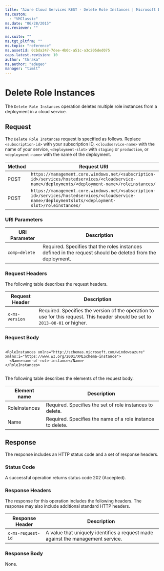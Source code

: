 ```yaml
---
title: "Azure Cloud Services REST - Delete Role Instances | Microsoft Docs"
ms.custom: 
  - "VMClassic"
ms.date: "06/28/2015"
ms.reviewer: ""

ms.suite: ""
ms.tgt_pltfrm: ""
ms.topic: "reference"
ms.assetid: 0cbda247-7dee-4b0c-a51c-a3c205ded075
caps.latest.revision: 10
author: "thraka"
ms.author: "adegeo"
manager: "timlt"
---
```

# Delete Role Instances
The `Delete Role Instances` operation deletes multiple role instances from a deployment in a cloud service.  
  
## Request  
 The `Delete Role Instances` request is specified as follows. Replace `<subscription-id>` with your subscription ID, `<cloudservice-name>` with the name of your service, `<deployment-slot>` with `staging` or `production`, or `<deployment-name>` with the name of the deployment.  
  
|Method|Request URI|  
|------------|-----------------|  
|POST|`https://management.core.windows.net/<subscription-id>/services/hostedservices/<cloudservice-name>/deployments/<deployment-name>/roleinstances/`|  
|POST|`https://management.core.windows.net/<subscription-id>/services/hostedservices/<cloudservice-name>/deploymentslots/<deployment-slot>/roleinstances/`|  
  
### URI Parameters  
  
|URI Parameter|Description|  
|-------------------|-----------------|  
|`comp=delete`|Required. Specifies that the roles instances defined in the request should be deleted from the deployment.|  
  
### Request Headers  
 The following table describes the request headers.  
  
|Request Header|Description|  
|--------------------|-----------------|  
|`x-ms-version`|Required. Specifies the version of the operation to use for this request. This header should be set to `2013-08-01` or higher.|  
  
### Request Body  
  
```  
  
<RoleInstances xmlns="http://schemas.microsoft.com/windowsazure" xmlns:i="https://www.w3.org/2001/XMLSchema-instance">  
  <Name>name-of-role-instance</Name>  
</RoleInstances>  
  
```  
  
 The following table describes the elements of the request body.  
  
|Element name|Description|  
|------------------|-----------------|  
|RoleInstances|Required. Specifies the set of role instances to delete.|  
|Name|Required. Specifies the name of a role instance to delete.|  
  
## Response  
 The response includes an HTTP status code and a set of response headers.  
  
### Status Code  
 A successful operation returns status code 202 (Accepted).  
  
### Response Headers  
 The response for this operation includes the following headers. The response may also include additional standard HTTP headers.  
  
|Response Header|Description|  
|---------------------|-----------------|  
|`x-ms-request-id`|A value that uniquely identifies a request made against the management service.|  
  
### Response Body  
 None.